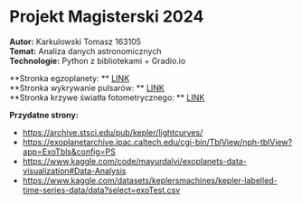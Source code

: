 # Projekt Magisterski 2024  
**Autor:** Karkulowski Tomasz 163105  
**Temat:** Analiza danych astronomicznych  
**Technologie:** Python z bibliotekami + Gradio.io 

**Stronka egzoplanety: ** [LINK](https://projekt-magisterski-2024.onrender.com)  
**Stronka wykrywanie pulsarów: ** [LINK](https://pulsar-detection.onrender.com)  
**Stronka krzywe światła fotometrycznego: ** [LINK](https://projekt-magisterski-2024.onrender.com)

**Przydatne strony:**  
- https://archive.stsci.edu/pub/kepler/lightcurves/
- https://exoplanetarchive.ipac.caltech.edu/cgi-bin/TblView/nph-tblView?app=ExoTbls&config=PS
- https://www.kaggle.com/code/mayurdalvi/exoplanets-data-visualization#Data-Analysis
- https://www.kaggle.com/datasets/keplersmachines/kepler-labelled-time-series-data/data?select=exoTest.csv
